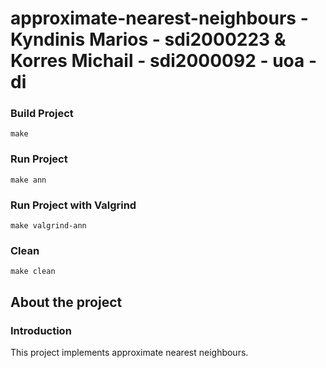 # approximate-nearest-neighbours - Kyndinis Marios - sdi2000223 & Korres Michail - sdi2000092 - uoa - di

### Build Project
```
make
```

### Run Project
```
make ann
```

### Run Project with Valgrind
```
make valgrind-ann
```

### Clean
```
make clean
```

## About the project

### Introduction

This project implements approximate nearest neighbours.